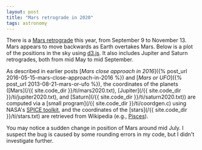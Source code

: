 ```yaml
---
layout: post
title: "Mars retrograde in 2020"
tags: astronomy
---
```


There is a [Mars retrograde](https://mars.nasa.gov/all-about-mars/night-sky/retrograde/)
this year, from September 9 to November 13.
Mars appears to move backwards as Earth overtakes Mars.
Below is a plot of the positions in the sky using [d3.js](https://d3js.org/).
It also includes Jupiter and Saturn retrogrades,
both from mid May to mid September.

<p>
<center>
<div id="mars2020" title="Mars (2020)"></div>
</center>
</p>

As described in earlier posts
[_Mars close approach in 2016_]({% post_url 2016-05-15-mars-close-approach-in-2016 %})
and
[_Mars or UFO_]({% post_url 2013-08-21-mars-or-ufo %}),
the coordinates of the planets
([Mars](/{{ site.code_dir }}/ti/mars2020.txt),
 [Jupiter](/{{ site.code_dir }}/ti/jupiter2020.txt), and
 [Saturn](/{{ site.code_dir }}/ti/saturn2020.txt))
are computed via a [small program](/{{ site.code_dir }}/ti/coordgen.c)
using NASA's [SPICE toolkit](http://naif.jpl.nasa.gov/),
and the coordinates of the [stars](/{{ site.code_dir }}/ti/stars.txt) are retrieved from Wikipedia
(e.g., [Pisces](https://en.wikipedia.org/wiki/List_of_stars_in_Pisces)).

You may notice a sudden change in position of Mars around mid July.
I suspect the bug is caused by some rounding errors in my code,
but I didn't investigate further.

<script src="http://d3js.org/d3.v3.min.js" charset="utf-8"></script>
<script src="http://d3js.org/queue.v1.min.js"></script>
<script src="/{{ site.code_dir }}/ti/ti.js"></script>
<script>
ti.load("#mars2020", {
  width: 800,
  height: 450,
  margin: {top: 10, bottom: 10},
  offset: {ra: 300},
  stars: {
    src: "/{{ site.code_dir }}/ti/stars.txt",
    map: ["Sagittarius", "Capricornus", "Aquarius", "Pisces", "Aries",
          "Sculptor", "Pegasus", "Aquila", "Cetus"],
  },
  planets: [{
    src: "/{{ site.code_dir }}/ti/mars2020.txt",
    attr: ti.marsAttr,
  }, {
    src: "/{{ site.code_dir }}/ti/jupiter2020.txt",
    attr: ti.jupiterAttr,
  }, {
    src: "/{{ site.code_dir }}/ti/saturn2020.txt",
    attr: ti.saturnAttr,
  }],
  duration: 15,
});
</script>
